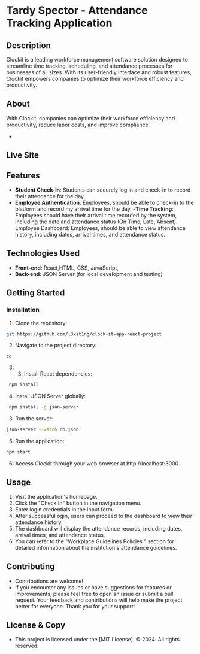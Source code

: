 # Tardy Spector - Attendance Tracking Application

## Description

Clockit is a leading workforce management software solution designed to streamline time tracking, scheduling, and attendance processes for businesses of all sizes. With its user-friendly interface and robust features, Clockit empowers companies to optimize their workforce efficiency and productivity.

## About

With Clockit, companies can optimize their workforce efficiency and productivity, reduce labor costs, and improve compliance.

-

## Live Site

## Features

- **Student Check-In**: Students can securely log in and check-in to record their attendance for the day.
- **Employee Authentication**: Employees, should be able to check-in to the platform and record my arrival time for the day. -**Time Tracking**: Employees should have their arrival time recorded by the system, including the date and attendance status (On Time, Late, Absent).
  Employee Dashboard: Employees, should be able to view attendance history, including dates, arrival times, and attendance status.

## Technologies Used

- **Front-end**: React,HTML, CSS, JavaScript,
- **Back-end**: JSON Server (for local development and testing)

## Getting Started

### Installation

1. Clone the repository:

```bash
git https://github.com/l3xst1ng/clock-it-app-react-project
```

2. Navigate to the project directory:

`cd `

3. 3. Install React dependencies:

```bash
 npm install
```

4.  Install JSON Server globally:

```bash
 npm install -g json-server
```

3. Run the server:

```bash
json-server --watch db.json
```

5. Run the application:

```bash
npm start
```

6. Access Clockit through your web browser at http://localhost:3000

## Usage

1. Visit the application's homepage.
2. Click the "Check In" button in the navigation menu.
3. Enter login credentials in the input form.
4. After successful ogin, users can proceed to the dashboard to view their attendance history.
5. The dashboard will display the attendance records, including dates, arrival times, and attendance status.
6. You can refer to the "Workplace Guidelines Policies " section for detailed information about the institution's attendance guidelines.

## Contributing

- Contributions are welcome!
- If you encounter any issues or have suggestions for features or improvements, please feel free to open an issue or submit a pull request. Your feedback and contributions will help make the project better for everyone. Thank you for your support!

## License & Copy

- This project is licensed under the [MIT License].
  © 2024. All rights reserved.
